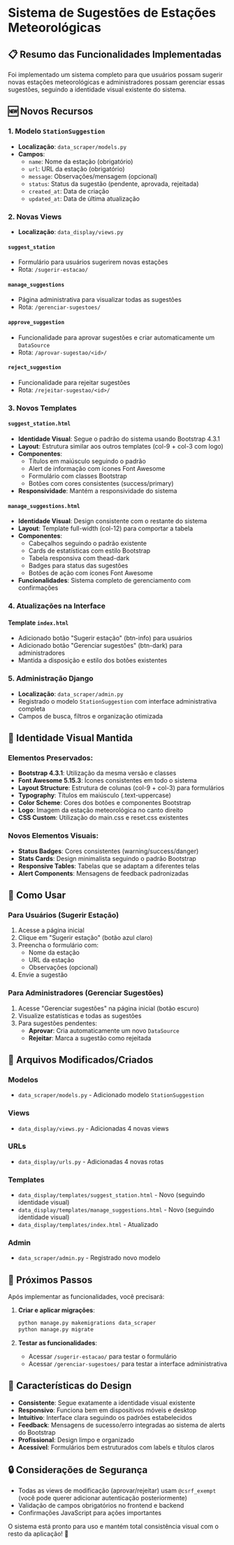 # Sistema de Sugestões de Estações Meteorológicas

## 📋 Resumo das Funcionalidades Implementadas

Foi implementado um sistema completo para que usuários possam sugerir novas estações meteorológicas e administradores possam gerenciar essas sugestões, seguindo a identidade visual existente do sistema.

## 🆕 Novos Recursos

### 1. Modelo `StationSuggestion`
- **Localização**: `data_scraper/models.py`
- **Campos**:
  - `name`: Nome da estação (obrigatório)
  - `url`: URL da estação (obrigatório)
  - `message`: Observações/mensagem (opcional)
  - `status`: Status da sugestão (pendente, aprovada, rejeitada)
  - `created_at`: Data de criação
  - `updated_at`: Data de última atualização

### 2. Novas Views
- **Localização**: `data_display/views.py`

#### `suggest_station`
- Formulário para usuários sugerirem novas estações
- Rota: `/sugerir-estacao/`

#### `manage_suggestions`
- Página administrativa para visualizar todas as sugestões
- Rota: `/gerenciar-sugestoes/`

#### `approve_suggestion`
- Funcionalidade para aprovar sugestões e criar automaticamente um `DataSource`
- Rota: `/aprovar-sugestao/<id>/`

#### `reject_suggestion`
- Funcionalidade para rejeitar sugestões
- Rota: `/rejeitar-sugestao/<id>/`

### 3. Novos Templates

#### `suggest_station.html`
- **Identidade Visual**: Segue o padrão do sistema usando Bootstrap 4.3.1
- **Layout**: Estrutura similar aos outros templates (col-9 + col-3 com logo)
- **Componentes**: 
  - Títulos em maiúsculo seguindo o padrão
  - Alert de informação com ícones Font Awesome
  - Formulário com classes Bootstrap
  - Botões com cores consistentes (success/primary)
- **Responsividade**: Mantém a responsividade do sistema

#### `manage_suggestions.html`
- **Identidade Visual**: Design consistente com o restante do sistema
- **Layout**: Template full-width (col-12) para comportar a tabela
- **Componentes**:
  - Cabeçalhos seguindo o padrão existente
  - Cards de estatísticas com estilo Bootstrap
  - Tabela responsiva com thead-dark
  - Badges para status das sugestões
  - Botões de ação com ícones Font Awesome
- **Funcionalidades**: Sistema completo de gerenciamento com confirmações

### 4. Atualizações na Interface

#### Template `index.html`
- Adicionado botão "Sugerir estação" (btn-info) para usuários
- Adicionado botão "Gerenciar sugestões" (btn-dark) para administradores
- Mantida a disposição e estilo dos botões existentes

### 5. Administração Django
- **Localização**: `data_scraper/admin.py`
- Registrado o modelo `StationSuggestion` com interface administrativa completa
- Campos de busca, filtros e organização otimizada

## 🎨 Identidade Visual Mantida

### Elementos Preservados:
- **Bootstrap 4.3.1**: Utilização da mesma versão e classes
- **Font Awesome 5.15.3**: Ícones consistentes em todo o sistema
- **Layout Structure**: Estrutura de colunas (col-9 + col-3) para formulários
- **Typography**: Títulos em maiúsculo (.text-uppercase)
- **Color Scheme**: Cores dos botões e componentes Bootstrap
- **Logo**: Imagem da estação meteorológica no canto direito
- **CSS Custom**: Utilização do main.css e reset.css existentes

### Novos Elementos Visuais:
- **Status Badges**: Cores consistentes (warning/success/danger)
- **Stats Cards**: Design minimalista seguindo o padrão Bootstrap
- **Responsive Tables**: Tabelas que se adaptam a diferentes telas
- **Alert Components**: Mensagens de feedback padronizadas

## 🔧 Como Usar

### Para Usuários (Sugerir Estação)
1. Acesse a página inicial
2. Clique em "Sugerir estação" (botão azul claro)
3. Preencha o formulário com:
   - Nome da estação
   - URL da estação
   - Observações (opcional)
4. Envie a sugestão

### Para Administradores (Gerenciar Sugestões)
1. Acesse "Gerenciar sugestões" na página inicial (botão escuro)
2. Visualize estatísticas e todas as sugestões
3. Para sugestões pendentes:
   - **Aprovar**: Cria automaticamente um novo `DataSource`
   - **Rejeitar**: Marca a sugestão como rejeitada

## 📁 Arquivos Modificados/Criados

### Modelos
- `data_scraper/models.py` - Adicionado modelo `StationSuggestion`

### Views
- `data_display/views.py` - Adicionadas 4 novas views

### URLs
- `data_display/urls.py` - Adicionadas 4 novas rotas

### Templates
- `data_display/templates/suggest_station.html` - Novo (seguindo identidade visual)
- `data_display/templates/manage_suggestions.html` - Novo (seguindo identidade visual)
- `data_display/templates/index.html` - Atualizado

### Admin
- `data_scraper/admin.py` - Registrado novo modelo

## 🚀 Próximos Passos

Após implementar as funcionalidades, você precisará:

1. **Criar e aplicar migrações**:
   ```bash
   python manage.py makemigrations data_scraper
   python manage.py migrate
   ```

2. **Testar as funcionalidades**:
   - Acessar `/sugerir-estacao/` para testar o formulário
   - Acessar `/gerenciar-sugestoes/` para testar a interface administrativa

## 🎨 Características do Design

- **Consistente**: Segue exatamente a identidade visual existente
- **Responsivo**: Funciona bem em dispositivos móveis e desktop
- **Intuitivo**: Interface clara seguindo os padrões estabelecidos
- **Feedback**: Mensagens de sucesso/erro integradas ao sistema de alerts do Bootstrap
- **Profissional**: Design limpo e organizado
- **Acessível**: Formulários bem estruturados com labels e títulos claros

## 🔒 Considerações de Segurança

- Todas as views de modificação (aprovar/rejeitar) usam `@csrf_exempt` (você pode querer adicionar autenticação posteriormente)
- Validação de campos obrigatórios no frontend e backend
- Confirmações JavaScript para ações importantes

O sistema está pronto para uso e mantém total consistência visual com o resto da aplicação! 🎉
